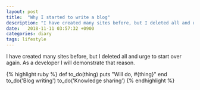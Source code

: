 ```yaml
---
layout: post
title:  "Why I started to write a blog"
description: "I have created many sites before, but I deleted all and urge to start over again. "
date:   2018-11-11 03:57:32 +0900
categories: diary
tags: lifestyle
---
```

I have created many sites before, but I deleted all and urge to start over again.
As a developer I will demonstrate that reason.

{% highlight ruby %}
def to_do(thing)
  puts "Will do, #{thing}"
end
to_do('Blog writing')
to_do('Knowledge sharing')
{% endhighlight %}
